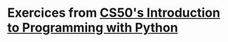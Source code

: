 # Exercices from [CS50's Introduction to Programming with Python](https://cs50.harvard.edu/python/2022/)
